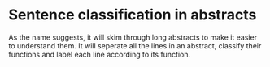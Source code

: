 # Sentence classification in abstracts

As the name suggests, it will skim through long abstracts to make it easier to understand them.
It will seperate all the lines in an abstract, classify their functions and label each line according to its function.


